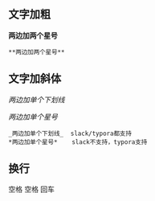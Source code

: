 ## 文字加粗

**两边加两个星号**

```shell
**两边加两个星号**
```



## 文字加斜体

_两边加单个下划线_

*两边加单个星号*



```
_两边加单个下划线_  slack/typora都支持
*两边加单个星号*    slack不支持，typora支持
```



## 换行

空格 空格 回车

